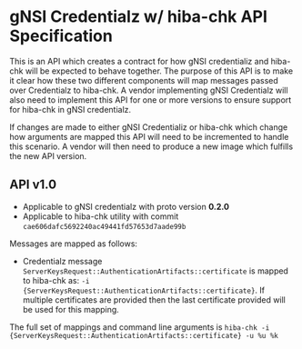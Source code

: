 # gNSI Credentialz w/ hiba-chk API Specification

This is an API which creates a contract for how gNSI credentializ and hiba-chk will be expected to behave together. The purpose of this API is to make it clear how these two different components will map messages passed over Credentialz to hiba-chk. A vendor implementing gNSI Credentialz will also need to implement this API for one or more versions to ensure support for hiba-chk in gNSI credentialz.

If changes are made to either gNSI Credentializ or hiba-chk which change how arguments are mapped this API will need to be incremented to handle this scenario. A vendor will then need to produce a new image which fulfills the new API version.

## API v1.0
- Applicable to gNSI credentialz with proto version **0.2.0**
- Applicable to hiba-chk utility with commit `cae606dafc5692240ac49441fd57653d7aade99b`

Messages are mapped as follows:

- Credentialz message `ServerKeysRequest::AuthenticationArtifacts::certificate` is mapped to hiba-chk as: `-i {ServerKeysRequest::AuthenticationArtifacts::certificate}`. If multiple certificates are provided then the last certificate provided will be used for this mapping.

The full set of mappings and command line arguments is
`hiba-chk -i {ServerKeysRequest::AuthenticationArtifacts::certificate} -u %u %k`
